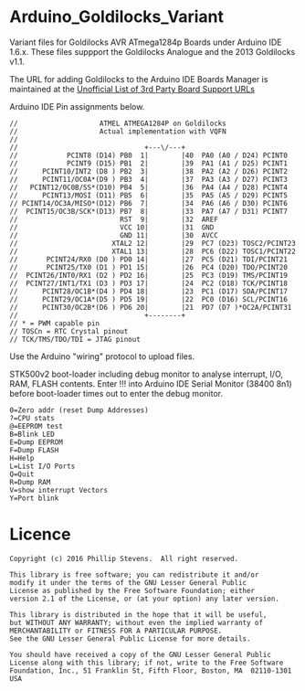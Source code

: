 # Arduino_Goldilocks_Variant

Variant files for Goldilocks AVR ATmega1284p Boards under Arduino IDE 1.6.x.
These files suppport the Goldilocks Analogue and the 2013 Goldilocks v1.1.

The URL for adding Goldilocks to the Arduino IDE Boards Manager is maintained
at the
[Unofficial List of 3rd Party Board Support URLs](https://github.com/arduino/Arduino/wiki/Unofficial-list-of-3rd-party-boards-support-urls)

Arduino IDE Pin assignments below.

```
//                    ATMEL ATMEGA1284P on Goldilocks
//                    Actual implementation with VQFN
//
//                               +---\/---+
//            PCINT8 (D14) PB0  1|        |40  PA0 (A0 / D24) PCINT0
//            PCINT9 (D15) PB1  2|        |39  PA1 (A1 / D25) PCINT1
//      PCINT10/INT2 (D8 ) PB2  3|        |38  PA2 (A2 / D26) PCINT2
//      PCINT11/OC0A*(D9 ) PB3  4|        |37  PA3 (A3 / D27) PCINT3
//   PCINT12/0C0B/SS*(D10) PB4  5|        |36  PA4 (A4 / D28) PCINT4
//      PCINT13/MOSI (D11) PB5  6|        |35  PA5 (A5 / D29) PCINT5
// PCINT14/OC3A/MISO*(D12) PB6  7|        |34  PA6 (A6 / D30) PCINT6
//  PCINT15/OC3B/SCK*(D13) PB7  8|        |33  PA7 (A7 / D31) PCINT7
//                         RST  9|        |32  AREF
//                         VCC 10|        |31  GND
//                         GND 11|        |30  AVCC
//                       XTAL2 12|        |29  PC7 (D23) TOSC2/PCINT23
//                       XTAL1 13|        |28  PC6 (D22) TOSC1/PCINT22
//       PCINT24/RX0 (D0 ) PD0 14|        |27  PC5 (D21) TDI/PCINT21
//       PCINT25/TX0 (D1 ) PD1 15|        |26  PC4 (D20) TDO/PCINT20
//  PCINT26/INT0/RX1 (D2 ) PD2 16|        |25  PC3 (D19) TMS/PCINT19
//  PCINT27/INT1/TX1 (D3 ) PD3 17|        |24  PC2 (D18) TCK/PCINT18
//      PCINT28/OC1B*(D4 ) PD4 18|        |23  PC1 (D17) SDA/PCINT17
//      PCINT29/OC1A*(D5 ) PD5 19|        |22  PC0 (D16) SCL/PCINT16
//      PCINT30/OC2B*(D6 ) PD6 20|        |21  PD7 (D7 )*OC2A/PCINT31
//                               +--------+
// * = PWM capable pin
// TOSCn = RTC Crystal pinout
// TCK/TMS/TDO/TDI = JTAG pinout
```
Use the Arduino "wiring" protocol to upload files.

STK500v2 boot-loader including debug monitor to analyse interrupt, I/O, RAM, FLASH contents.
Enter !!! <CR> into Arduino IDE Serial Monitor (38400 8n1) before boot-loader times out to enter the debug monitor.

```
0=Zero addr (reset Dump Addresses)
?=CPU stats 
@=EEPROM test 
B=Blink LED 
E=Dump EEPROM 
F=Dump FLASH 
H=Help 
L=List I/O Ports 
Q=Quit 
R=Dump RAM 
V=show interrupt Vectors 
Y=Port blink
```

# Licence
```
Copyright (c) 2016 Phillip Stevens.  All right reserved.

This library is free software; you can redistribute it and/or
modify it under the terms of the GNU Lesser General Public
License as published by the Free Software Foundation; either
version 2.1 of the License, or (at your option) any later version.

This library is distributed in the hope that it will be useful,
but WITHOUT ANY WARRANTY; without even the implied warranty of
MERCHANTABILITY or FITNESS FOR A PARTICULAR PURPOSE.
See the GNU Lesser General Public License for more details.

You should have received a copy of the GNU Lesser General Public
License along with this library; if not, write to the Free Software
Foundation, Inc., 51 Franklin St, Fifth Floor, Boston, MA  02110-1301  USA
```
